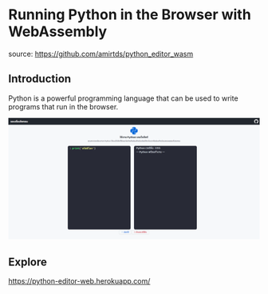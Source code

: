 # Running Python in the Browser with WebAssembly

source: https://github.com/amirtds/python_editor_wasm

## Introduction

Python is a powerful programming language that can be used to write programs that run in the browser.

<img src="https://github.com/watchakorn-18k/python_editor_on_website/blob/master/screencapture-python-editor-web-herokuapp-2022-08-22-08_43_30.png">

## Explore

https://python-editor-web.herokuapp.com/
